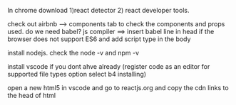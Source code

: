 In chrome download 
1)react detector
2) react developer tools.

check out airbnb --> components tab to check the components and props used.
do we need babel? js compiler ==> insert babel line in head if the browser does not support ES6 and add script type in the body

install nodejs. check the node -v and npm -v

install vscode if you dont ahve already (register code as an editor for supported file types option select b4 installing)

open a new html5 in vscode and go to reactjs.org and copy the cdn links to the head of html



